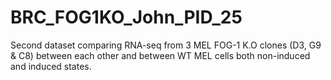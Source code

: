 # BRC_FOG1KO_John_PID_25
Second dataset comparing RNA-seq from 3 MEL FOG-1 K.O clones (D3, G9 &amp; C8) between each other and between WT MEL cells both non-induced and induced states.
